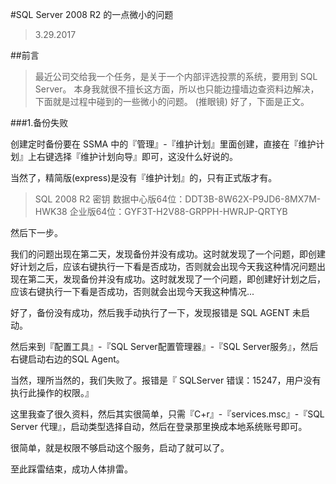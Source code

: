 #SQL Server 2008 R2 的一点微小的问题
>3.29.2017

##前言
>最近公司交给我一个任务，是关于一个内部评选投票的系统，要用到 SQL Server。
>本身我就很不擅长这方面，所以也只能边撞墙边查资料边解决，下面就是过程中碰到的一些微小的问题。
>(推眼镜)
>好了，下面是正文。

<!-- more -->



###1.备份失败

创建定时备份要在 SSMA 中的『管理』-『维护计划』里面创建，直接在『维护计划』上右键选择『维护计划向导』即可，这没什么好说的。

当然了，精简版(express)是没有『维护计划』的，只有正式版才有。

>SQL 2008 R2 密钥
>数据中心版64位：DDT3B-8W62X-P9JD6-8MX7M-HWK38
>企业版64位：GYF3T-H2V88-GRPPH-HWRJP-QRTYB

然后下一步。

我们的问题出现在第二天，发现备份并没有成功。这时就发现了一个问题，即创建好计划之后，应该右键执行一下看是否成功，否则就会出现今天我这种情况问题出现在第二天，发现备份并没有成功。这时就发现了一个问题，即创建好计划之后，应该右键执行一下看是否成功，否则就会出现今天我这种情况...

好了，备份没有成功，然后我手动执行了一下，发现报错是 SQL AGENT 未启动。

然后来到『配置工具』-『SQL Server配置管理器』-『SQL Server服务』，然后右键启动右边的SQL Agent。

当然，理所当然的，我们失败了。报错是『 SQLServer 错误：15247，用户没有执行此操作的权限。』

这里我查了很久资料，然后其实很简单，只需『C+r』-『services.msc』-『SQL Server 代理』，启动类型选择自动，然后在登录那里换成本地系统账号即可。

很简单，就是权限不够启动这个服务，启动了就可以了。

至此踩雷结束，成功人体排雷。